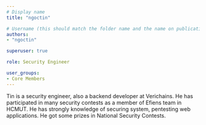 ```yaml
---
# Display name
title: "ngoctin"

# Username (this should match the folder name and the name on publications)
authors:
- "ngoctin"

superuser: true

role: Security Engineer

user_groups:
- Core Members
---
```


Tin is a security engineer, also a backend developer at Verichains. He has participated in many security
contests as a member of Efiens team in HCMUT. He has strongly knowledge of securing system, pentesting
web applications. He got some prizes in National Security Contests.
